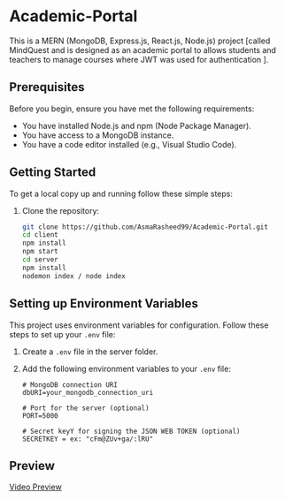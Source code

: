 # Academic-Portal

This is a MERN (MongoDB, Express.js, React.js, Node.js) project [called MindQuest and is designed as an academic portal to allows students and teachers to manage courses where JWT was used for authentication ].

## Prerequisites

Before you begin, ensure you have met the following requirements:

- You have installed Node.js and npm (Node Package Manager).
- You have access to a MongoDB instance.
- You have a code editor installed (e.g., Visual Studio Code).

## Getting Started

To get a local copy up and running follow these simple steps:

1. Clone the repository:

   ```bash
   git clone https://github.com/AsmaRasheed99/Academic-Portal.git
   cd client
   npm install
   npm start
   cd server
   npm install
   nodemon index / node index

## Setting up Environment Variables

This project uses environment variables for configuration. Follow these steps to set up your `.env` file:

1. Create a `.env` file in the server folder.

2. Add the following environment variables to your `.env` file:

   ```plaintext
   # MongoDB connection URI
   dbURI=your_mongodb_connection_uri

   # Port for the server (optional)
   PORT=5000

   # Secret keyY for signing the JSON WEB TOKEN (optional)
   SECRETKEY = ex: "cFm@ZUv+ga/:lRU"

## Preview 

[Video Preview](https://www.awesomescreenshot.com/video/28547725?key=2e96a49267b3e7b55f11f8af30ae7161)